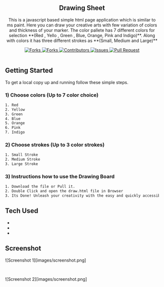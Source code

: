 <p align="center">
    <h2 align="center">Drawing Sheet</h2>
    <p align="center">This is a javascript based simple html page application which is similar to ms paint. Here you can draw your creative arts with few variation of colors and thickness of your marker. The color pallete has 7 different colors for selection **(Red , Yello , Green , Blue, Orange, Pink and Indigo)**. Along with colors it has three different strokes as **(Small, Medium and Large)**</p>
</p>
    
<p align="center">
    <a href="https://github.com/annu12340/drawing-sheet/network/members">
        <img alt="Forks" src="https://img.shields.io/github/forks/annu12340/drawing-sheet?color=9d65c9" />
    </a>
    <a href="https://github.com/annu12340/drawing-sheet/stargazers">
        <img alt="Forks" src="https://img.shields.io/github/stars/annu12340/drawing-sheet?color=f0a500" />
    </a>
    <a href="https://github.com/annu12340/drawing-sheet/graphs/contributors">
        <img alt="Contributors" src="https://img.shields.io/github/contributors/annu12340/drawing-sheet?color=0088ff" />
    </a>
    <a href="https://github.com/annu12340/drawing-sheet/issues">
        <img alt="Issues" src="https://img.shields.io/github/issues/annu12340/drawing-sheet?color=ff4b5c" />
    </a>
    <a href="https://github.com/annu12340/drawing-sheet/pulls">
        <img alt="Pull Request" src="https://img.shields.io/github/issues-pr/annu12340/drawing-sheet?color=4CAF50" />
    </a>
    <br/>
    <br/>
</p>

<!-- GETTING STARTED -->
## Getting Started

To get a local copy up and running follow these simple steps.

### 1) Choose colors (Up to 7 color choice)

```sh
1. Red
2. Yellow
3. Green
4. Blue
5. Orange
6. Pink
7. Indigo
```
### 2) Choose strokes (Up to 3 color strokes)

```sh
1. Small Stroke
2. Medium Stroke
3. Large Stroke
```

### 3) Instructions how to use the Drawing Board

```sh
1. Download the file or Pull it.
2. Double Click and open the draw.html file in Browser
3. Its Done! Unleash your creativity with the easy and quickly accessible Drawing Board!
```

<!-- Tech Used -->
## Tech Used

* [](HTML)
* [](CSS)
* [](JS)

<!-- Screenshot -->
## Screenshot

![Screenshot 1][images/screenshot.png]

</br>

![Screenshot 2][images/screenshot.png]